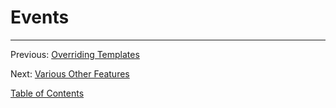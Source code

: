 Events
======



---

Previous: [Overriding Templates](8_templates.md)

Next: [Various Other Features](10_miscfeatures.md)

[Table of Contents](0_manual.md)
